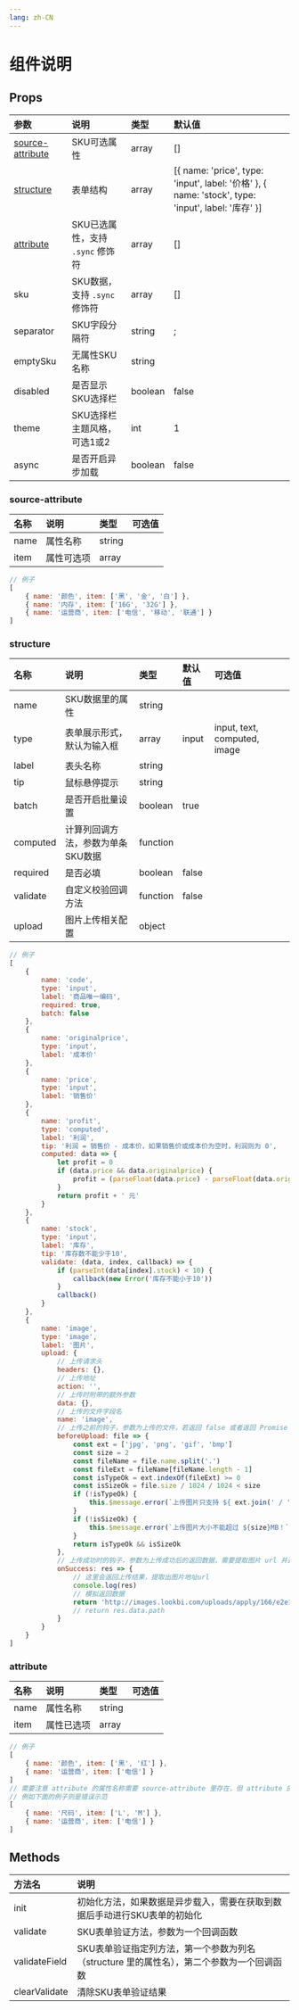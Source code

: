 ```yaml
---
lang: zh-CN
---
```


# 组件说明

## Props

| 参数                                  | 说明                             | 类型    | 默认值                                                                                             |
| :------------------------------------ | :------------------------------- | :------ | :------------------------------------------------------------------------------------------------- |
| [source-attribute](#source-attribute) | SKU可选属性                      | array   | []                                                                                                 |
| [structure](#structure)               | 表单结构                         | array   | [{ name: 'price', type: 'input', label: '价格' }, { name: 'stock', type: 'input', label: '库存' }] |
| [attribute](#attribute)               | SKU已选属性，支持 `.sync` 修饰符 | array   | []                                                                                                 |
| sku                                   | SKU数据，支持 `.sync` 修饰符     | array   | []                                                                                                 |
| separator                             | SKU字段分隔符                    | string  | ;                                                                                                  |
| emptySku                              | 无属性SKU名称                    | string  |                                                                                                    |
| disabled                              | 是否显示SKU选择栏                | boolean | false                                                                                              |
| theme                                 | SKU选择栏主题风格，可选1或2      | int     | 1                                                                                                  |
| async                                 | 是否开启异步加载                 | boolean | false                                                                                              |

### source-attribute

| 名称 | 说明       | 类型   | 可选值 |
| :--- | :--------- | :----- | :----- |
| name | 属性名称   | string |        |
| item | 属性可选项 | array  |        |


```js
// 例子
[
	{ name: '颜色', item: ['黑', '金', '白'] },
	{ name: '内存', item: ['16G', '32G'] },
	{ name: '运营商', item: ['电信', '移动', '联通'] }
]
```

### structure

| 名称     | 说明                              | 类型     | 默认值 | 可选值                       |
| :------- | :-------------------------------- | :------- | :----- | :--------------------------- |
| name     | SKU数据里的属性                   | string   |        |                              |
| type     | 表单展示形式，默认为输入框        | array    | input  | input, text, computed, image |
| label    | 表头名称                          | string   |        |                              |
| tip      | 鼠标悬停提示                      | string   |        |                              |
| batch    | 是否开启批量设置                  | boolean  | true   |                              |
| computed | 计算列回调方法，参数为单条SKU数据 | function |        |                              |
| required | 是否必填                          | boolean  | false  |                              |
| validate | 自定义校验回调方法                | function | false  |                              |
| upload   | 图片上传相关配置                  | object   |        |                              |

```js
// 例子
[
	{
		name: 'code',
		type: 'input',
		label: '商品唯一编码',
		required: true,
		batch: false
	},
	{
		name: 'originalprice',
		type: 'input',
		label: '成本价'
	},
	{
		name: 'price',
		type: 'input',
		label: '销售价'
	},
	{
		name: 'profit',
		type: 'computed',
		label: '利润',
		tip: '利润 = 销售价 - 成本价，如果销售价或成本价为空时，利润则为 0',
		computed: data => {
			let profit = 0
			if (data.price && data.originalprice) {
				profit = (parseFloat(data.price) - parseFloat(data.originalprice)).toFixed(2)
			}
			return profit + ' 元'
		}
	},
	{
		name: 'stock',
		type: 'input',
		label: '库存',
		tip: '库存数不能少于10',
		validate: (data, index, callback) => {
			if (parseInt(data[index].stock) < 10) {
				callback(new Error('库存不能小于10'))
			}
			callback()
		}
	},
	{
		name: 'image',
		type: 'image',
		label: '图片',
		upload: {
			// 上传请求头
			headers: {},
			// 上传地址
			action: '',
			// 上传时附带的额外参数
			data: {},
			// 上传的文件字段名
			name: 'image',
			// 上传之前的钩子，参数为上传的文件，若返回 false 或者返回 Promise 且被 reject，则停止上传
			beforeUpload: file => {
				const ext = ['jpg', 'png', 'gif', 'bmp']
				const size = 2
				const fileName = file.name.split('.')
				const fileExt = fileName[fileName.length - 1]
				const isTypeOk = ext.indexOf(fileExt) >= 0
				const isSizeOk = file.size / 1024 / 1024 < size
				if (!isTypeOk) {
					this.$message.error(`上传图片只支持 ${ ext.join(' / ') } 格式！`)
				}
				if (!isSizeOk) {
					this.$message.error(`上传图片大小不能超过 ${size}MB！`)
				}
				return isTypeOk && isSizeOk
			},
			// 上传成功时的钩子，参数为上传成功后的返回数据，需要提取图片 url 并返回，用于图片展示
			onSuccess: res => {
				// 这里会返回上传结果，提取出图片地址url
				console.log(res)
				// 模拟返回数据
				return 'http://images.lookbi.com/uploads/apply/166/e2e1b23647d67df2655d5e6bed76670c.jpg'
				// return res.data.path
			}
		}
	}
]
```

### attribute

| 名称 | 说明       | 类型   | 可选值 |
| :--- | :--------- | :----- | :----- |
| name | 属性名称   | string |        |
| item | 属性已选项 | array  |        |


```js
// 例子
[
	{ name: '颜色', item: ['黑', '红'] },
	{ name: '运营商', item: ['电信'] }
]
// 需要注意 attribute 的属性名称需要 source-attribute 里存在，但 attribute 的属性已选项则没有限制
// 例如下面的例子则是错误示范
[
	{ name: '尺码', item: ['L', 'M'] },
	{ name: '运营商', item: ['电信'] }
]
```

## Methods

| 方法名        | 说明                                                                                      |
| :------------ | :---------------------------------------------------------------------------------------- |
| init          | 初始化方法，如果数据是异步载入，需要在获取到数据后手动进行SKU表单的初始化                 |
| validate      | SKU表单验证方法，参数为一个回调函数                                                       |
| validateField | SKU表单验证指定列方法，第一个参数为列名（structure 里的属性名），第二个参数为一个回调函数 |
| clearValidate | 清除SKU表单验证结果                                                                       |
